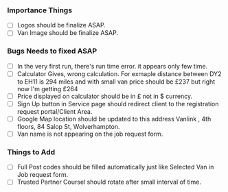 ### Importance Things

- [ ] Logos should be finalize ASAP.
- [ ] Van Image should be finalize ASAP.

### Bugs Needs to fixed ASAP

- [ ] In the very first run, there's run time error. it appears only few time.
- [ ] Calculator Gives, wrong calculation. For exmaple distance between DY2 to EH11 is 294 miles and with small van price should be £237 but right now I'm getting £264
- [ ] Price displayed on calculator should be in £ not in \$ currency.
- [ ] Sign Up button in Service page should redirect client to the registration request portal/Client Area.
- [ ] Google Map location should be updated to this address Vanlink , 4th floors, 84 Salop St, Wolverhampton.
- [ ] Van name is not appearing on the job request form.

### Things to Add

- [ ] Full Post codes should be filled automatically just like Selected Van in Job request form.
- [ ] Trusted Partner Coursel should rotate after small interval of time.
